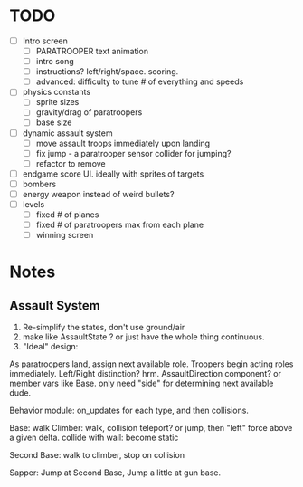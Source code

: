 # TODO

- [ ] Intro screen
  - [ ] PARATROOPER text animation
  - [ ] intro song
  - [ ] instructions? left/right/space. scoring.
  - [ ] advanced: difficulty to tune # of everything and speeds
- [ ] physics constants
  - [ ] sprite sizes
  - [ ] gravity/drag of paratroopers
  - [ ] base size
- [ ] dynamic assault system
  - [ ] move assault troops immediately upon landing
  - [ ] fix jump - a paratrooper sensor collider for jumping?
  - [ ] refactor to remove 
- [ ] endgame score UI. ideally with sprites of targets
- [ ] bombers
- [ ] energy weapon instead of weird bullets?
- [ ] levels
  - [ ] fixed # of planes
  - [ ] fixed # of paratroopers max from each plane
  - [ ] winning screen

# Notes
## Assault System

1. Re-simplify the states, don't use ground/air
2. make like AssaultState ? or just have the whole thing continuous.
3. "Ideal" design:

As paratroopers land, assign next available role.
Troopers begin acting roles immediately. 
Left/Right distinction? hrm. 
AssaultDirection component? or member vars like Base.
only need "side" for determining next available dude.

Behavior module: on_updates for each type, and then collisions.

Base: walk
Climber: walk, collision teleport? or jump, then "left" force above a given delta.
collide with wall: become static

Second Base: walk to climber, stop on collision

Sapper: Jump at Second Base, Jump a little at gun base.